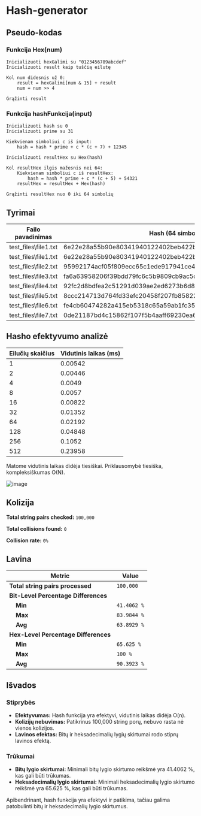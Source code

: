 # Hash-generator

## Pseudo-kodas

### Funkcija Hex(num)
    Inicializuoti hexGalimi su "0123456789abcdef"
    Inicializuoti result kaip tuščią eilutę

    Kol num didesnis už 0:
        result = hexGalimi[num & 15] + result
        num = num >> 4

    Grąžinti result

### Funkcija hashFunkcija(input)
    Inicializuoti hash su 0
    Inicializuoti prime su 31

    Kiekvienam simboliui c iš input:
        hash = hash * prime + c * (c + 7) + 12345

    Inicializuoti resultHex su Hex(hash)

    Kol resultHex ilgis mažesnis nei 64:
        Kiekvienam simboliui c iš resultHex:
            hash = hash * prime + c * (c + 5) + 54321
        resultHex = resultHex + Hex(hash)

    Grąžinti resultHex nuo 0 iki 64 simbolių

## Tyrimai

| Failo pavadinimas          | Hash (64 simbolių hex)                                                      |
|----------------------------|-----------------------------------------------------------------------------|
| test_files\file1.txt       | 6e22e28a55b90e80341940122402beb422bf3570a8116c7e8c1b647554fa8b88            |
| test_files\file1.txt       | 6e22e28a55b90e80341940122402beb422bf3570a8116c7e8c1b647554fa8b88            |
| test_files\file2.txt       | 95992174acf05f809ecc65c1ede917941ce469381e2ff8dc27190e4798a0491e            |
| test_files\file3.txt       | fa6a63958206f39bdd79fc6c5b9809cb9ac5c168a28003cb38546805ccdc9bcf            |
| test_files\file4.txt       | 92fc2d8bdfea2c51291d039ae2ed6273b6d86e879694419122f9bcf2aac59167            |
| test_files\file5.txt       | 8ccc214713d764fd33efc20458f207fb85822013f906d025be7e348384a3a413            |
| test_files\file6.txt       | fe4cb60474282a415eb5318c65a59ab1fc35c9ae875bd43fa7db707f483b8ec1            |
| test_files\file7.txt       | 0de21187bd4c15862f107f5b4aaff69230ea6e9b19bb80946100795e88c00888            |

## Hasho efektyvumo analizė
 
| Eilučių skaičius | Vidutinis laikas (ms) |
|------------------|-----------------------|
| 1                | 0.00542               |
| 2                | 0.00446               |
| 4                | 0.0049                |
| 8                | 0.0057                |
| 16               | 0.00822               |
| 32               | 0.01352               |
| 64               | 0.02192               |
| 128              | 0.04848               |
| 256              | 0.1052                |
| 512              | 0.23958               |

Matome vidutinis laikas didėja tiesiškai. Priklausomybė tiesiška, kompleksiškumas O(N).

![image](./test_files/Priklausomybė.png)

## Kolizija

**Total string pairs checked:** `100,000`

**Total collisions found:** `0`

**Collision rate:** `0%`

## Lavina

| Metric                          | Value       |
|---------------------------------|-------------|
| **Total string pairs processed**| `100,000`   |
| **Bit-Level Percentage Differences** |         |
| &nbsp;&nbsp;&nbsp;&nbsp;**Min** | `41.4062 %` |
| &nbsp;&nbsp;&nbsp;&nbsp;**Max** | `83.9844 %` |
| &nbsp;&nbsp;&nbsp;&nbsp;**Avg** | `63.8929 %` |
| **Hex-Level Percentage Differences** |         |
| &nbsp;&nbsp;&nbsp;&nbsp;**Min** | `65.625 %`  |
| &nbsp;&nbsp;&nbsp;&nbsp;**Max** | `100 %`     |
| &nbsp;&nbsp;&nbsp;&nbsp;**Avg** | `90.3923 %` |

## Išvados

### Stiprybės
- **Efektyvumas:** Hash funkcija yra efektyvi, vidutinis laikas didėja O(n).
- **Kolizijų nebuvimas:** Patikrinus 100,000 string porų, nebuvo rasta nė vienos kolizijos.
- **Lavinos efektas:** Bitų ir heksadecimalių lygių skirtumai rodo stiprų lavinos efektą.

### Trūkumai
- **Bitų lygio skirtumai:** Minimali bitų lygio skirtumo reikšmė yra 41.4062 %, kas gali būti trūkumas.
- **Heksadecimalių lygio skirtumai:** Minimali heksadecimalių lygio skirtumo reikšmė yra 65.625 %, kas gali būti trūkumas.

Apibendrinant, hash funkcija yra efektyvi ir patikima, tačiau galima patobulinti bitų ir heksadecimalių lygio skirtumus.